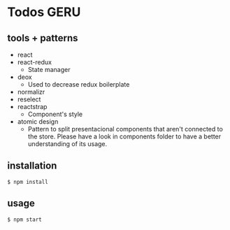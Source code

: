 # Todos GERU

## tools + patterns

- react
- react-redux
  - State manager
- deox
  - Used to decrease redux boilerplate
- normalizr
- reselect
- reactstrap
  - Component's style
- atomic design
  - Pattern to split presentacional components that aren't connected to the store. Please have a look in components folder to have a
  better understanding of its usage. 
 
## installation

```
$ npm install
```

## usage

```
$ npm start
```
